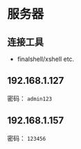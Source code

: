 # 服务器

## 连接工具

* finalshell/xshell etc.

## 192.168.1.127

密码： `admin123`

## 192.168.1.157

密码： `123456`
